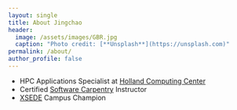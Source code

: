 ```yaml
---
layout: single
title: About Jingchao
header:
  image: /assets/images/GBR.jpg
  caption: "Photo credit: [**Unsplash**](https://unsplash.com)"
permalink: /about/
author_profile: false
---
```


- HPC Applications Specialist at [Holland Computing Center](https://hcc.unl.edu/)
- Certified [Software Carpentry](http://software-carpentry.org/) Instructor
- [XSEDE](https://www.xsede.org/) Campus Champion
